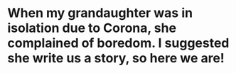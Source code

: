 # When my grandaughter was in isolation due to Corona, she complained of boredom. I suggested she write us a story, so here we are!
